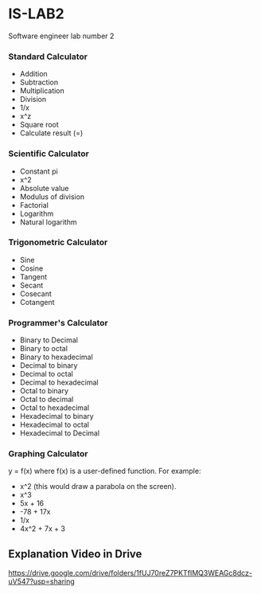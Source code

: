 # IS-LAB2
Software engineer lab number 2

###  Standard Calculator
   - Addition
   - Subtraction
   - Multiplication
   - Division
   - 1/x
   - x^z
   - Square root
   - Calculate result (=)

###  Scientific Calculator
   - Constant pi
   - x^2
   - Absolute value
   - Modulus of division
   - Factorial
   - Logarithm
   - Natural logarithm

###  Trigonometric Calculator
   - Sine
   - Cosine
   - Tangent
   - Secant
   - Cosecant
   - Cotangent
    
### Programmer's Calculator  
   - Binary to Decimal
   - Binary to octal
   - Binary to hexadecimal
   - Decimal to binary
   - Decimal to octal
   - Decimal to hexadecimal
   - Octal to binary
   - Octal to decimal
   - Octal to hexadecimal
   - Hexadecimal to binary
   - Hexadecimal to octal
   - Hexadecimal to Decimal
   
### Graphing Calculator
y = f(x) where f(x) is a user-defined function. For example:

   - x^2 (this would draw a parabola on the screen).
   - x^3
   - 5x + 16
   - -78 + 17x
   - 1/x
   - 4x^2 + 7x + 3

## Explanation Video in Drive
https://drive.google.com/drive/folders/1fUJ70reZ7PKTfIMQ3WEAGc8dcz-uV547?usp=sharing

